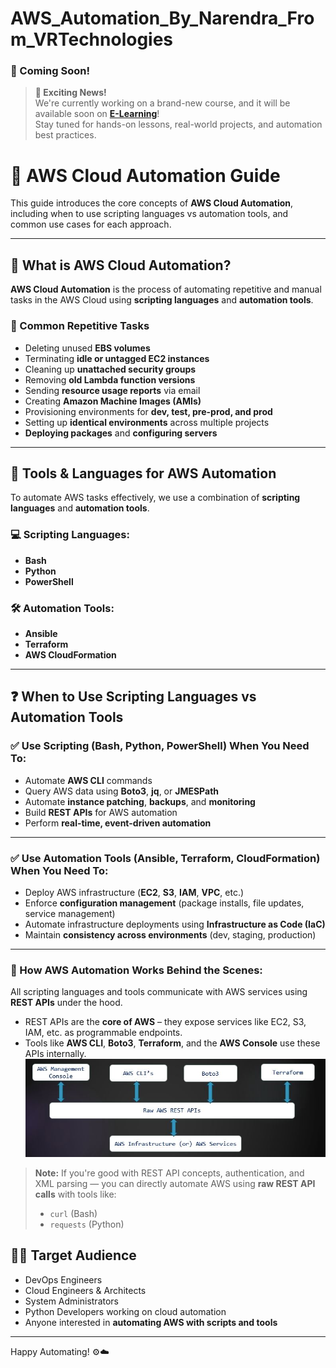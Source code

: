 # AWS_Automation_By_Narendra_From_VRTechnologies

### 🚀 Coming Soon!

> **📢 Exciting News!**  
> We're currently working on a brand-new course, and it will be available soon on **[E-Learning](https://vrtech-narendra.github.io/e_learning/udemy_courses.html)**!  
> Stay tuned for hands-on lessons, real-world projects, and automation best practices.
>
> 
# 🚀 AWS Cloud Automation Guide

This guide introduces the core concepts of **AWS Cloud Automation**, including when to use scripting languages vs automation tools, and common use cases for each approach.

---

## 📌 What is AWS Cloud Automation?

**AWS Cloud Automation** is the process of automating repetitive and manual tasks in the AWS Cloud using **scripting languages** and **automation tools**.

### 🔁 Common Repetitive Tasks

- Deleting unused **EBS volumes**
- Terminating **idle or untagged EC2 instances**
- Cleaning up **unattached security groups**
- Removing **old Lambda function versions**
- Sending **resource usage reports** via email
- Creating **Amazon Machine Images (AMIs)**
- Provisioning environments for **dev, test, pre-prod, and prod**
- Setting up **identical environments** across multiple projects
- **Deploying packages** and **configuring servers**

---

## 🧰 Tools & Languages for AWS Automation

To automate AWS tasks effectively, we use a combination of **scripting languages** and **automation tools**.

### 💻 Scripting Languages:
- **Bash**
- **Python**
- **PowerShell**

### 🛠️ Automation Tools:
- **Ansible**
- **Terraform**
- **AWS CloudFormation**

---

## ❓ When to Use Scripting Languages vs Automation Tools

### ✅ Use **Scripting (Bash, Python, PowerShell)** When You Need To:

- Automate **AWS CLI** commands
- Query AWS data using **Boto3**, **jq**, or **JMESPath**
- Automate **instance patching**, **backups**, and **monitoring**
- Build **REST APIs** for AWS automation
- Perform **real-time, event-driven automation**

---

### ✅ Use **Automation Tools (Ansible, Terraform, CloudFormation)** When You Need To:

- Deploy AWS infrastructure (**EC2**, **S3**, **IAM**, **VPC**, etc.)
- Enforce **configuration management** (package installs, file updates, service management)
- Automate infrastructure deployments using **Infrastructure as Code (IaC)**
- Maintain **consistency across environments** (dev, staging, production)

---
### 🧠 How AWS Automation Works Behind the Scenes:
All scripting languages and tools communicate with AWS services using **REST APIs** under the hood.

- REST APIs are the **core of AWS** – they expose services like EC2, S3, IAM, etc. as programmable endpoints.
- Tools like **AWS CLI**, **Boto3**, **Terraform**, and the **AWS Console** use these APIs internally.
![How AWS Automation Works Behind the Scenes](./aws_raw_apis_are_for_every_automation.JPG)

> **Note:** If you're good with REST API concepts, authentication, and XML parsing — you can directly automate AWS using **raw REST API calls** with tools like:
> - `curl` (Bash)
> - `requests` (Python)


## 👨‍💻 Target Audience

- DevOps Engineers
- Cloud Engineers & Architects
- System Administrators
- Python Developers working on cloud automation
- Anyone interested in **automating AWS with scripts and tools**

---

Happy Automating! ⚙️☁️
